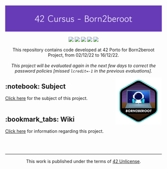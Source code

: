 <p align="center">
  <img src="https://github.com/lbordonal/lbordonal/blob/main/.images/42_Cursus_-_Born2beroot.png">
</p>

<p align="center">
	<img src="https://img.shields.io/badge/score-90%20%2F%20100-success?style=flat-square" />
	<img src="https://img.shields.io/github/languages/code-size/lbordonal/01-Born2beroot?style=flat-square" />
	<img src="https://img.shields.io/github/languages/count/lbordonal/01-Born2beroot?style=flat-square" />
	<img src="https://img.shields.io/github/languages/top/lbordonal/01-Born2beroot?style=flat-square" />
	<img src="https://img.shields.io/github/last-commit/lbordonal/01-Born2beroot?style=flat-square" />
</p>

<p align="center">
This repository contains code developed at 42 Porto for Born2beroot Project, from 02/12/22 to 16/12/22. <br/><br/>
<em>This project will be evaluated again in the next few days to correct the password policies [missed <code>lcredit=-1</code> in the previous evaluations].</em>
</p>

<img src="https://github.com/lbordonal/lbordonal/blob/main/.42_badges/born2beroote.png" align="right" />
<h2>
	 :notebook: Subject
</h2>
<a href="https://github.com/lbordonal/01-Born2beroot/blob/main/Subject/en.subject.pdf">Click here</a> for the subject of this project.
<br /><br />

<h2 align="left">
	 :bookmark_tabs: Wiki
</h2>
<a href="https://github.com/lbordonal/01-Born2beroot/wiki">Click here</a> for information regarding this project.
<br /><br />



<br />
<br />
<hr/>
<p align="center">
This work is published under the terms of <a href="https://github.com/gcamerli/42unlicense">42 Unlicense</a>.
</p>
